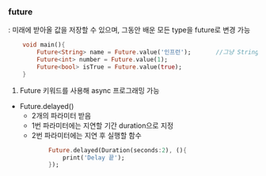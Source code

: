 ### future
: 미래에 받아올 값을 저장할 수 있으며, 그동안 배운 모든 type을 future로 변경 가능

```dart
    void main(){
        Future<String> name = Future.value('인프런');       //그냥 String 값이 아닌, 미래에 받아올 String 값임
        Future<int> number = Future.value(1);
        Future<bool> isTrue = Future.value(true);
    }
```

1. Future 키워드를 사용해 async 프로그래밍 가능

- Future.delayed()
    - 2개의 파라미터 받음
    - 1번 파라미터에는 지연할 기간 duration으로 지정
    - 2번 파라미터에는 지연 후 실행할 함수
    ```dart
            Future.delayed(Duration(seconds:2), (){
                print('Delay 끝');
            });
    ```